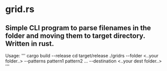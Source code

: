# grid.rs
Simple CLI program to parse filenames in the folder and moving them to target directory. Written in rust.
--
Usage:
'''
cargo build --release
cd target/release
./gridrs --folder <..your folder..> --patterns pattern1 pattern2 ... --destination <..your dest folder..>
'''